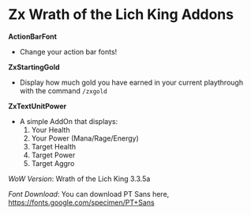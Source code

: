 # Zx Wrath of the Lich King Addons

**ActionBarFont**
  * Change your action bar fonts!

**ZxStartingGold**
  * Display how much gold you have earned in your current playthrough with the command ```/zxgold```

**ZxTextUnitPower**
* A simple AddOn that displays:
  1. Your Health
  2. Your Power (Mana/Rage/Energy)
  3. Target Health
  4. Target Power
  5. Target Aggro

*WoW Version*: Wrath of the Lich King 3.3.5a

*Font Download*: You can download PT Sans here, https://fonts.google.com/specimen/PT+Sans

